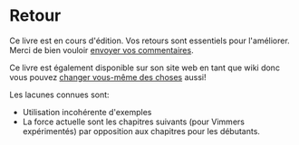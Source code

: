 # Retour 
Ce livre est en cours d'édition. Vos retours sont essentiels pour l'améliorer. Merci de bien vouloir [envoyer vos commentaires](http://www.swaroopch.com/contact/).

Ce livre est également disponible sur son site web en tant que wiki donc vous pouvez [changer vous-même des choses](http://www.swaroopch.com/notes/Vim) aussi!

Les lacunes connues sont:

* Utilisation incohérente d'exemples
* La force actuelle sont les chapitres suivants (pour Vimmers expérimentés) par opposition aux chapitres pour les débutants.
